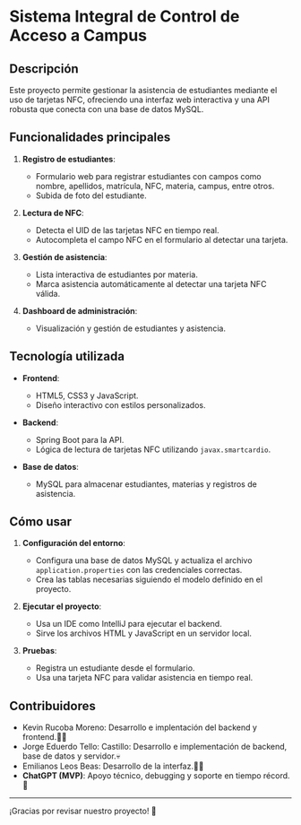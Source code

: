 # Sistema Integral de Control de Acceso a Campus

## Descripción
Este proyecto permite gestionar la asistencia de estudiantes mediante el uso de tarjetas NFC, ofreciendo una interfaz web interactiva y una API robusta que conecta con una base de datos MySQL.

## Funcionalidades principales
1. **Registro de estudiantes**:
   - Formulario web para registrar estudiantes con campos como nombre, apellidos, matrícula, NFC, materia, campus, entre otros.
   - Subida de foto del estudiante.

2. **Lectura de NFC**:
   - Detecta el UID de las tarjetas NFC en tiempo real.
   - Autocompleta el campo NFC en el formulario al detectar una tarjeta.

3. **Gestión de asistencia**:
   - Lista interactiva de estudiantes por materia.
   - Marca asistencia automáticamente al detectar una tarjeta NFC válida.

4. **Dashboard de administración**:
   - Visualización y gestión de estudiantes y asistencia.

## Tecnología utilizada
- **Frontend**:
  - HTML5, CSS3 y JavaScript.
  - Diseño interactivo con estilos personalizados.

- **Backend**:
  - Spring Boot para la API.
  - Lógica de lectura de tarjetas NFC utilizando `javax.smartcardio`.

- **Base de datos**:
  - MySQL para almacenar estudiantes, materias y registros de asistencia.

## Cómo usar
1. **Configuración del entorno**:
   - Configura una base de datos MySQL y actualiza el archivo `application.properties` con las credenciales correctas.
   - Crea las tablas necesarias siguiendo el modelo definido en el proyecto.

2. **Ejecutar el proyecto**:
   - Usa un IDE como IntelliJ para ejecutar el backend.
   - Sirve los archivos HTML y JavaScript en un servidor local.

3. **Pruebas**:
   - Registra un estudiante desde el formulario.
   - Usa una tarjeta NFC para validar asistencia en tiempo real.

## Contribuidores
- Kevin Rucoba Moreno: Desarrollo e implentación del backend y frontend.🧑‍💻
- Jorge Eduerdo Tello: Castillo: Desarrollo e implementación de backend, base de datos y servidor.💀
- Emilianos Leos Beas: Desarrollo de la interfaz.🧑‍💻
- **ChatGPT (MVP)**: Apoyo técnico, debugging y soporte en tiempo récord. 🚀

---

¡Gracias por revisar nuestro proyecto! 🎉

